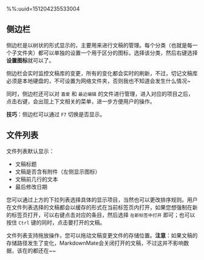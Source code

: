 %%:uuid=151204235533004

## 侧边栏
侧边栏是以树状的形式显示的，主要用来进行文稿的管理。每个分类（也就是每一个子文件夹）都可以单独的设置一个用于区分的图标，选择该分类，然后右键选择**设置图标**就可以了。

侧边栏会实时监控文稿库的变更，所有的变化都会实时的刷新，不过，切记文稿库必须是本地硬盘的，不可设置为网络文件夹，否则我也不知道会发生什么情况~

同时，侧边栏还可以对 `喜爱` 和 `最近编辑` 的文件进行管理，进入对应的项目之后，点击右键，会出现上下文相关的菜单，进一步方便用户的操作。

**技巧**：侧边栏可以通过 `F7` 切换是否显示。

## 文件列表
文件列表默认显示：

* 文稿标题
* 文稿是否含有附件（左侧显示图标）
* 文稿前几行的文本
* 最后修改日期

您可以通过上方的下拉列表选择具体的显示项目，当然也可以更改排序规则。用户在文件列表选择的文稿都会以缓存的形式在当前标签页内打开，如果您想强制在新的标签页打开，可以右键点击对应的条目，然后选择 `在新标签中打开` 即可；也可以按住 `Ctrl` 键的同时，点击要打开的文稿。

文件列表支持拖放操作，您可以拖动文稿变更文件的存储位置。**注意**：如果文稿的存储路径发生了变化，MarkdownMate会关闭打开的文稿，不过这并不影响数据，该在的都还在~~